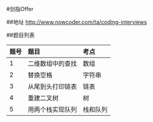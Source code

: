 #剑指Offer

##地址
http://www.nowcoder.com/ta/coding-interviews

##题目列表

| 题号 | 题目                | 考点             |
| :--- | :------------------ | :--------------- |
| 1    | 二维数组中的查找    | 数组             |
| 2    | 替换空格            | 字符串           | 
| 3    | 从尾到头打印链表    | 链表             | 
| 4    | 重建二叉树          | 树               |
| 5    | 用两个栈实现队列    | 栈和队列         |


